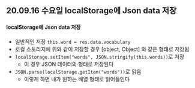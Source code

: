 ## 20.09.16 수요일 localStorage에 Json data 저장

#### localStorage에 Json data 저장

- 일반적인 저장 `this.word = res.data.vocabulary`
- 로컬 스토리지에 위와 같이 저장할 경우 [object, Object] 와 같은 형태로 저장됨
- `localStorage.setItem("words", JSON.stringify(this.words))`로 저장
  - 이 경우 JSON 데이터의 형태로 저장된다
- `JSON.parse(localStorage.getItem("words"))`로 읽음
  - 이렇게 하면 내가 원하는 배열 형태로 읽어들인다
